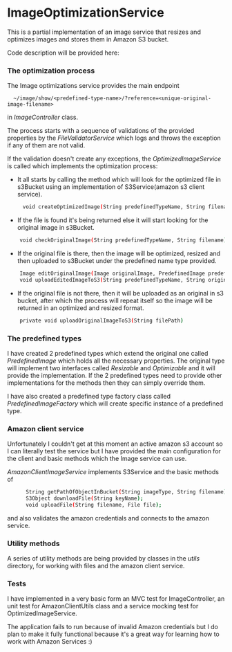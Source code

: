 # ImageOptimizationService

This is a partial implementation of an image service that resizes and optimizes images and stores them in Amazon S3 bucket.

Code description will be provided here:

### The optimization process

The Image optimizations service provides the main endpoint

      ~/image/show/<predefined-type-name>/?reference=<unique-original-image-filename>
  
in *_ImageController_* class.

The process starts with a sequence of validations of the provided properties by the *_FileValidatorService_* which logs and throws the exception if any of them are not valid.

If the validation doesn't create any exceptions, the *_OptimizedImageService_* is called which implements the optimization process:

 - It all starts by calling the method which will look for the optimized file in s3Bucket using an implementation of S3Service(amazon s3 client service). 
  
```sh  
     void createOptimizedImage(String predefinedTypeName, String filename) 
```     

 - If the file is found it's being returned else it will start looking for the original image in s3Bucket.

```sh
    void checkOriginalImage(String predefinedTypeName, String filename)
```    
   
 - If the original file is there, then the image will be optimized, resized and then uploaded to s3Bucket under the predefined name type provided.

```sh
    Image editOriginalImage(Image originalImage, PredefinedImage predefinedImage)
    void uploadEditedImageToS3(String predefinedTypeName, String originalFilePath, PredefinedImage predefinedImage) 
```

- If the original file is not there, then it will be uploaded as an original in s3 bucket, after which the process will repeat itself so the image will be returned in an optimized and resized format.

```sh
    private void uploadOriginalImageToS3(String filePath) 
```
    
### The predefined types

I have created 2 predefined types which extend the original one called *_PredefinedImage_* which holds all the necessary properties. The original type will implement two interfaces called *_Resizable_* and *_Optimizable_* and it will provide the implementation. If the 2 predefined types need to provide other implementations for the methods then they can simply override them.

I have also created a predefined type factory class called *_PredefinedImageFactory_* which will create specific instance of a predefined type.

### Amazon client service

Unfortunately I couldn't get at this moment an active amazon s3 account so I can literally test the service but I have provided the main configuration for the client and basic methods which the Image service can use.

*_AmazonClientImageService_* implements S3Service and the basic methods of 

```sh
      String getPathOfObjectInBucket(String imageType, String filename);
      S3Object downloadFile(String keyName);
      void uploadFile(String filename, File file);
 ```
      
and also validates the amazon credentials and connects to the amazon service.

### Utility methods

A series of utility methods are being provided by classes in the *_utils_* directory, for working with files and the amazon client service.

### Tests

I have implemented in a very basic form an MVC test for ImageController, an unit test for AmazonClientUtils class and a service mocking test for OptimizedImageService.

The application fails to run because of invalid Amazon credentials but I do plan to make it fully functional because it's a great way for learning how to work with Amazon Services :)





    
    





